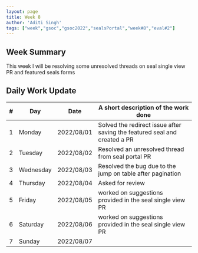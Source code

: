 ```yaml
---
layout: page
title: Week 8
author: 'Aditi Singh'
tags: ["week","gsoc","gsoc2022","sealsPortal","week#8","eval#2"]
---
```


## Week Summary

This week I will be resolving some unresolved threads on seal single view PR and featured seals forms

## Daily Work Update

|\#|Day|Date|A short description of the work done|  
|---	|---	|---	|---	|  
|1   	| Monday 	|   2022/08/01	| Solved the redirect issue after saving the featured seal and created a PR |  
|2   	| Tuesday  	|   2022/08/02	| Resolved an unresolved thread from seal portal PR	|  
|3   	| Wednesday |  2022/08/03 	| Resolved the bug due to the jump on table after pagination |  
|4   	| Thursday  |   2022/08/04	|  Asked for review |  
|5   	| Friday  	|   2022/08/05	| worked on suggestions provided in the seal single view PR |  
|6   	| Saturday  |  2022/08/06	| worked on suggestions provided in the seal single view PR |  
|7   	| Sunday  	|   2022/08/07	|  |  
